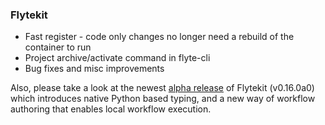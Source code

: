 

### Flytekit
* Fast register - code only changes no longer need a rebuild of the container to run
* Project archive/activate command in flyte-cli
* Bug fixes and misc improvements

Also, please take a look at the newest [alpha release](https://github.com/lyft/flytekit/releases/tag/v0.16.0a0) of Flytekit (v0.16.0a0) which introduces native Python based typing, and a new way of workflow authoring that enables local workflow execution.
